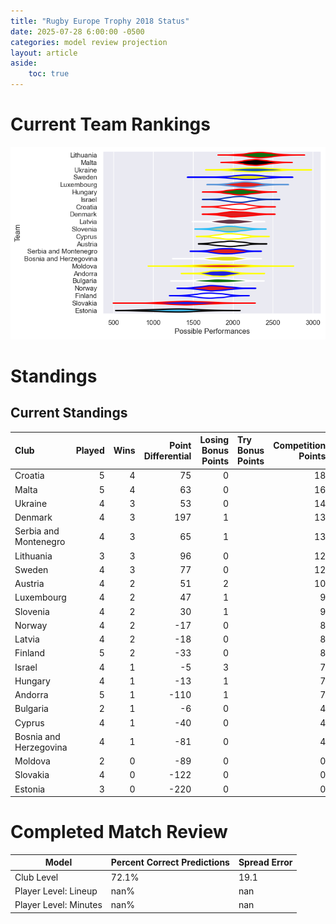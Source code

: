 ```yaml
---  
title: "Rugby Europe Trophy 2018 Status"  
date: 2025-07-28 6:00:00 -0500  
categories: model review projection  
layout: article  
aside:  
    toc: true  
---
```

# Current Team Rankings


![Club Rankings](plots/rankings_Rugby_Europe_Trophy_2018.png)
# Standings

## Current Standings


| Club                   |   Played |   Wins |   Point Differential |   Losing Bonus Points | Try Bonus Points   |   Competition Points |
|:-----------------------|---------:|-------:|---------------------:|----------------------:|:-------------------|---------------------:|
| Croatia                |        5 |      4 |                   75 |                     0 |                    |                   18 |
| Malta                  |        5 |      4 |                   63 |                     0 |                    |                   16 |
| Ukraine                |        4 |      3 |                   53 |                     0 |                    |                   14 |
| Denmark                |        4 |      3 |                  197 |                     1 |                    |                   13 |
| Serbia and Montenegro  |        4 |      3 |                   65 |                     1 |                    |                   13 |
| Lithuania              |        3 |      3 |                   96 |                     0 |                    |                   12 |
| Sweden                 |        4 |      3 |                   77 |                     0 |                    |                   12 |
| Austria                |        4 |      2 |                   51 |                     2 |                    |                   10 |
| Luxembourg             |        4 |      2 |                   47 |                     1 |                    |                    9 |
| Slovenia               |        4 |      2 |                   30 |                     1 |                    |                    9 |
| Norway                 |        4 |      2 |                  -17 |                     0 |                    |                    8 |
| Latvia                 |        4 |      2 |                  -18 |                     0 |                    |                    8 |
| Finland                |        5 |      2 |                  -33 |                     0 |                    |                    8 |
| Israel                 |        4 |      1 |                   -5 |                     3 |                    |                    7 |
| Hungary                |        4 |      1 |                  -13 |                     1 |                    |                    7 |
| Andorra                |        5 |      1 |                 -110 |                     1 |                    |                    7 |
| Bulgaria               |        2 |      1 |                   -6 |                     0 |                    |                    4 |
| Cyprus                 |        4 |      1 |                  -40 |                     0 |                    |                    4 |
| Bosnia and Herzegovina |        4 |      1 |                  -81 |                     0 |                    |                    4 |
| Moldova                |        2 |      0 |                  -89 |                     0 |                    |                    0 |
| Slovakia               |        4 |      0 |                 -122 |                     0 |                    |                    0 |
| Estonia                |        3 |      0 |                 -220 |                     0 |                    |                    0 |



# Completed Match Review


| Model | Percent Correct Predictions | Spread Error |
| ------ | ------ | ------ |
| Club Level | 72.1% | 19.1 |
| Player Level: Lineup | nan% | nan |
| Player Level: Minutes | nan% | nan |


